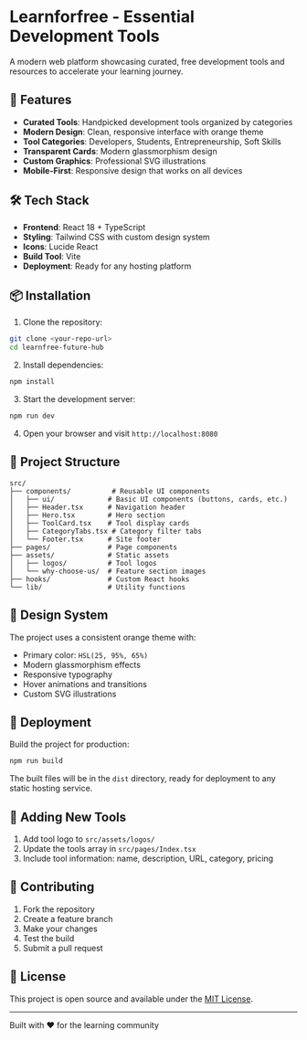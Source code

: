 # Learnforfree - Essential Development Tools

A modern web platform showcasing curated, free development tools and resources to accelerate your learning journey.

## 🚀 Features

- **Curated Tools**: Handpicked development tools organized by categories
- **Modern Design**: Clean, responsive interface with orange theme
- **Tool Categories**: Developers, Students, Entrepreneurship, Soft Skills
- **Transparent Cards**: Modern glassmorphism design
- **Custom Graphics**: Professional SVG illustrations
- **Mobile-First**: Responsive design that works on all devices

## 🛠️ Tech Stack

- **Frontend**: React 18 + TypeScript
- **Styling**: Tailwind CSS with custom design system
- **Icons**: Lucide React
- **Build Tool**: Vite
- **Deployment**: Ready for any hosting platform

## 📦 Installation

1. Clone the repository:
```bash
git clone <your-repo-url>
cd learnfree-future-hub
```

2. Install dependencies:
```bash
npm install
```

3. Start the development server:
```bash
npm run dev
```

4. Open your browser and visit `http://localhost:8080`

## 📁 Project Structure

```
src/
├── components/          # Reusable UI components
│   ├── ui/             # Basic UI components (buttons, cards, etc.)
│   ├── Header.tsx      # Navigation header
│   ├── Hero.tsx        # Hero section
│   ├── ToolCard.tsx    # Tool display cards
│   ├── CategoryTabs.tsx # Category filter tabs
│   └── Footer.tsx      # Site footer
├── pages/              # Page components
├── assets/             # Static assets
│   ├── logos/          # Tool logos
│   └── why-choose-us/  # Feature section images
├── hooks/              # Custom React hooks
└── lib/                # Utility functions
```

## 🎨 Design System

The project uses a consistent orange theme with:
- Primary color: `HSL(25, 95%, 65%)`
- Modern glassmorphism effects
- Responsive typography
- Hover animations and transitions
- Custom SVG illustrations

## 🚀 Deployment

Build the project for production:

```bash
npm run build
```

The built files will be in the `dist` directory, ready for deployment to any static hosting service.

## 📝 Adding New Tools

1. Add tool logo to `src/assets/logos/`
2. Update the tools array in `src/pages/Index.tsx`
3. Include tool information: name, description, URL, category, pricing

## 🤝 Contributing

1. Fork the repository
2. Create a feature branch
3. Make your changes
4. Test the build
5. Submit a pull request

## 📄 License

This project is open source and available under the [MIT License](LICENSE).

---

Built with ❤️ for the learning community
